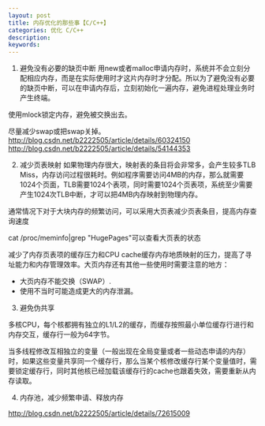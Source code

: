 ```yaml
---
layout: post
title: 内存优化的那些事【C/C++】
categories: 优化 C/C++
description: 
keywords: 
---
```


1. 避免没有必要的缺页中断
用new或者malloc申请内存时，系统并不会立刻分配相应内存，而是在实际使用时才这片内存时才分配。所以为了避免没有必要的缺页中断，可以在申请内存后，立刻初始化一遍内存，避免进程处理业务时产生终端。

使用mlock锁定内存，避免被交换出去。
 
尽量减少swap或把swap关掉。
<http://blog.csdn.net/b2222505/article/details/60324150>
<http://blog.csdn.net/b2222505/article/details/54144353>



2. 减少页表映射
如果物理内存很大，映射表的条目将会非常多，会产生较多TLB Miss，内存访问过程很耗时。例如程序需要访问4MB的内存，那么就需要1024个页面，TLB需要1024个表项，同时需要1024个页表项，系统至少需要产生1024次TLB中断，才可以把4MB内存映射到物理内存。

通常情况下对于大块内存的频繁访问，可以采用大页表减少页表条目，提高内存查询速度

cat /proc/meminfo|grep "HugePages"可以查看大页表的状态
 
减少了内存页表项的缓存压力和CPU cache缓存内存地质映射的压力，提高了寻址能力和内存管理效率。大页内存还有其他一些使用时需要注意的地方：
- 大页内存不能交换（SWAP）.
- 使用不当时可能造成更大的内存泄漏。



3. 避免伪共享

多核CPU，每个核都拥有独立的L1/L2的缓存，而缓存按照最小单位缓存行进行和内存交互，缓存行一般为64字节。

当多线程修改互相独立的变量（一般出现在全局变量或者一些动态申请的内存）时，如果这些变量共享同一个缓存行，那么当某个核修改缓存行某个变量值时，需要锁定缓存行，同时其他核已经加载该缓存行的cache也跟着失效，需要重新从内存读取。



4. 内存池，减少频繁申请、释放内存
 


<http://blog.csdn.net/b2222505/article/details/72615009>





